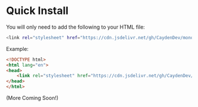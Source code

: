 # Quick Install

You will only need to add the following to your HTML file:
```bash
<link rel="stylesheet" href="https://cdn.jsdelivr.net/gh/CaydenDev/monoplex@main/monoplex.css">
```

Example:
```html
<!DOCTYPE html>
<html lang="en">
<head>
    <link rel="stylesheet" href="https://cdn.jsdelivr.net/gh/CaydenDev/monoplex@main/monoplex.css">
</head>
</html>
```

(More Coming Soon!)